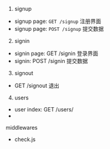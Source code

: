 1. signup
  * signup page: `GET /signup`   注册界面
  * signup page: `POST /signup`  提交数据
2. signin
  * signin page: GET /signin   登录界面
  * signin: POST /signin    提交数据
3. signout
  * GET /signout  退出
4. users
  * user index: GET /users/
  * 





middlewares
  * check.js